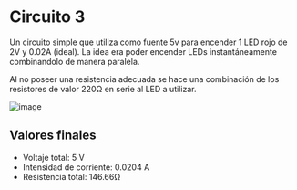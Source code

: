 # Circuito 3
Un circuito simple que utiliza como fuente 5v para encender 1 LED rojo de 2V y 0.02A (ideal).
La idea era poder encender LEDs instantáneamente combinandolo de manera paralela.

Al no poseer una resistencia adecuada se hace una combinación de los resistores de valor 220Ω en serie al LED a utilizar.

![image](https://github.com/user-attachments/assets/bb2eb482-5b8e-448d-be79-4069d8ca4f65)


## Valores finales
- Voltaje total: 5 V
- Intensidad de corriente: 0.0204 A
- Resistencia total: 146.66Ω
